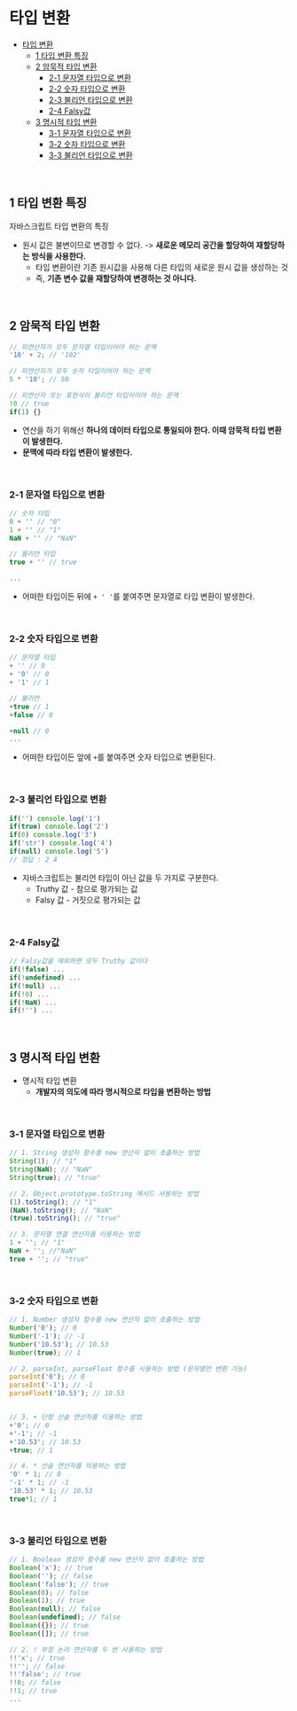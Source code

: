  # 타입 변환

- [타입 변환](#타입-변환)
  - [1 타입 변환 특징](#1-타입-변환-특징)
  - [2 암묵적 타입 변환](#2-암묵적-타입-변환)
    - [2-1 문자열 타입으로 변환](#2-1-문자열-타입으로-변환)
    - [2-2 숫자 타입으로 변환](#2-2-숫자-타입으로-변환)
    - [2-3 불리언 타입으로 변환](#2-3-불리언-타입으로-변환)
    - [2-4 Falsy값](#2-4-falsy값)
  - [3 명시적 타입 변환](#3-명시적-타입-변환)
    - [3-1 문자열 타입으로 변환](#3-1-문자열-타입으로-변환)
    - [3-2 숫자 타입으로 변환](#3-2-숫자-타입으로-변환)
    - [3-3 불리언 타입으로 변환](#3-3-불리언-타입으로-변환)

<br>

## 1 타입 변환 특징

자바스크립트 타입 변환의 특징

* 원시 값은 불변이므로 변경할 수 없다. -> **새로운 메모리 공간을 할당하여 재할당하는 방식을 사용한다.**
  * 타입 변환이란 기존 원시값을 사용해 다른 타입의 새로운 원시 값을 생성하는 것
  * 즉, **기존 변수 값을 재할당하여 변경하는 것 아니다.**

<br>

## 2 암묵적 타입 변환

```js
// 피연산자가 모두 문자열 타입이어야 하는 문맥
'10' + 2; // '102'

// 피연산자가 모두 숫자 타입이어야 하는 문맥
5 * '10'; // 50

// 피연산자 또는 표현식이 불리언 타입이어야 하는 문맥
!0 // true
if(1) {}
```

* 연산을 하기 위해선 **하나의 데이터 타입으로 통일되야 한다. 이때 암묵적 타입 변환이 발생한다.**
* **문맥에 따라 타입 변환이 발생한다.**

<br>

### 2-1 문자열 타입으로 변환

```js
// 숫자 타입
0 + '' // "0"
1 + '' // "1"
NaN + '' // "NaN"

// 불리언 타입
true + '' // true

...
```

* 어떠한 타입이든 뒤에 `+ ' '`를 붙여주면 문자열로 타입 변환이 발생한다.

<br>

### 2-2 숫자 타입으로 변환

```js
// 문자열 타입
+ '' // 0
+ '0' // 0
+ '1' // 1

// 불리언
+true // 1
+false // 0

+null // 0
...
```

* 어떠한 타입이든 앞에 `+`를 붙여주면 숫자 타입으로 변환된다.

<br>

### 2-3 불리언 타입으로 변환

```js
if('') console.log('1')
if(true) console.log('2') 
if(0) console.log('3')
if('str') console.log('4')
if(null) console.log('5')
// 정답 : 2 4
```

* 자바스크립트는 불리언 타입이 아닌 값을 두 가지로 구분한다.
  * Truthy 값 - 참으로 평가되는 값
  * Falsy 값 - 거짓으로 평가되는 값

<br>

### 2-4 Falsy값

```js
// Falsy값을 제외하면 모두 Truthy 값이다
if(!false) ...
if(!undefined) ...
if(!null) ...
if(!0) ...
if(!NaN) ...
if(!'') ...
```

<br>

## 3 명시적 타입 변환

* 명시적 타입 변환
  * **개발자의 의도에 따라 명시적으로 타입을 변환하는 방법**

<br>

### 3-1 문자열 타입으로 변환

```js
// 1. String 생성자 함수를 new 연산자 없이 호출하는 방법
String(1); // "1"
String(NaN); // "NaN"
String(true); // "true"

// 2. Object.prototype.toString 메서드 사용하는 방법
(1).toString(); // "1"
(NaN).toString(); // "NaN"
(true).toString(); // "true"

// 3. 문자열 연결 연산자를 이용하는 방법
1 + ''; // "1"
NaN + ''; //"NaN"
true + ''; // "true"
```

<br>

### 3-2 숫자 타입으로 변환

```js
// 1. Number 생성자 함수를 new 연산자 없이 호출하는 방법
Number('0'); // 0
Number('-1'); // -1
Number('10.53'); // 10.53
Number(true); // 1

// 2. parseInt, parseFloat 함수를 사용하는 방법 (문자열만 변환 가능)
parseInt('0'); // 0
parseInt('-1'); // -1
parseFloat('10.53'); // 10.53


// 3. + 단항 산술 연산자를 이용하는 방법
+'0'; // 0
+'-1'; // -1
+'10.53'; // 10.53
+true; // 1

// 4. * 산술 연산자를 이용하는 방법
'0' * 1; // 0
'-1' * 1; // -1
'10.53' * 1; // 10.53
true*1; // 1
```

<br>

### 3-3 불리언 타입으로 변환

```js
// 1. Boolean 생성자 함수를 new 연산자 없이 호출하는 방법
Boolean('x'); // true
Boolean(''); // false
Boolean('false'); // true
Boolean(0); // false
Boolean(1); // true
Boolean(null); // false
Boolean(undefined); // false
Boolean({}); // true
Boolean([]); // true

// 2. ! 부정 논리 연산자를 두 번 사용하는 방법
!!'x'; // true
!!''; // false
!!'false'; // true
!!0; // false
!!1; // true
...
```
